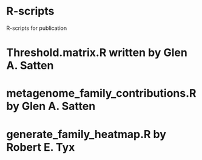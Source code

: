 # R-scripts
R-scripts for publication
# Threshold.matrix.R written by Glen A. Satten
# metagenome_family_contributions.R by Glen A. Satten
# generate_family_heatmap.R by Robert E. Tyx